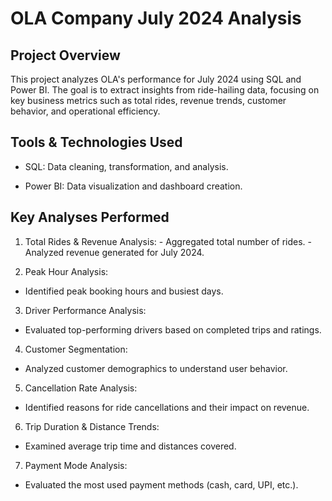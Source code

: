 # OLA Company July 2024 Analysis
## Project Overview

This project analyzes OLA's performance for July 2024 using SQL and Power BI. The goal is to extract insights from ride-hailing data, focusing on key business metrics such as total rides, revenue trends, customer behavior, and operational efficiency.


## Tools & Technologies Used

- SQL: Data cleaning, transformation, and analysis.

- Power BI: Data visualization and dashboard creation.

## Key Analyses Performed

1. Total Rides & Revenue Analysis: - Aggregated total number of rides. - Analyzed revenue generated for July 2024.


2. Peak Hour Analysis:
- Identified peak booking hours and busiest days.


3. Driver Performance Analysis:
- Evaluated top-performing drivers based on completed trips and ratings.


4. Customer Segmentation:
- Analyzed customer demographics to understand user behavior.


5. Cancellation Rate Analysis:
- Identified reasons for ride cancellations and their impact on revenue.


6. Trip Duration & Distance Trends:
- Examined average trip time and distances covered.


7. Payment Mode Analysis:
- Evaluated the most used payment methods (cash, card, UPI, etc.).
